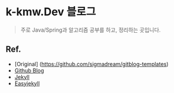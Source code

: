 # k-kmw.Dev 블로그

> 주로 Java/Spring과 알고리즘 공부를 하고, 정리하는 곳입니다.

## Ref.

- [Original] (https://github.com/sigmadream/gitblog-templates)
- [Github Blog](https://pages.github.com/)
- [Jekyll](https://jekyllrb.com/)
- [Easyjekyll](https://github.com/Halryang/jekyll-now)
